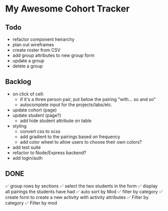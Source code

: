 # My Awesome Cohort Tracker

## Todo

- refactor component heirarchy
- plan out wireframes
- create roster from CSV
- add group attributes to new group form
- update a group
- delete a group

## Backlog

- on click of cell:
    - if it's a three person pair, put below the pairing "with... so and so"
  - autocomplete input for the projects/labs/etc.
- update cohort (page)
- update student (page?)
  - add hide student attribute on table
- styling
  - convert css to scss
  - add gradient to the pairings based on frequency
  - add color wheel to allow users to choose their own colors?
- add test suite
- refactor to Node/Express backend?
- add login/auth
  <!-- - display a dropdown to add another student to the group? -->

## DONE

✅ group rows by sections
✅ select the two students in the form
✅ display all pairings the students have had
✅ auto sort by Mod
✅ filter by category
✅ create form to create a new activity with activity attributes
✅ Filter by category
✅ Filter by mod
